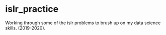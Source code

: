 # islr_practice
Working through some of the islr problems to brush up on my data science skills.  (2019-2020).
